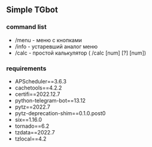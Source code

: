 ## Simple TGbot

### command list
* /menu - меню с кнопками
* /info - устаревший аналог меню
* /calc - простой калькулятор ( /calc [num] [?] [num]) 


### requirements
* APScheduler==3.6.3
* cachetools==4.2.2
* certifi==2022.12.7
* python-telegram-bot==13.12
* pytz==2022.7
* pytz-deprecation-shim==0.1.0.post0
* six==1.16.0
* tornado==6.2
* tzdata==2022.7
* tzlocal==4.2